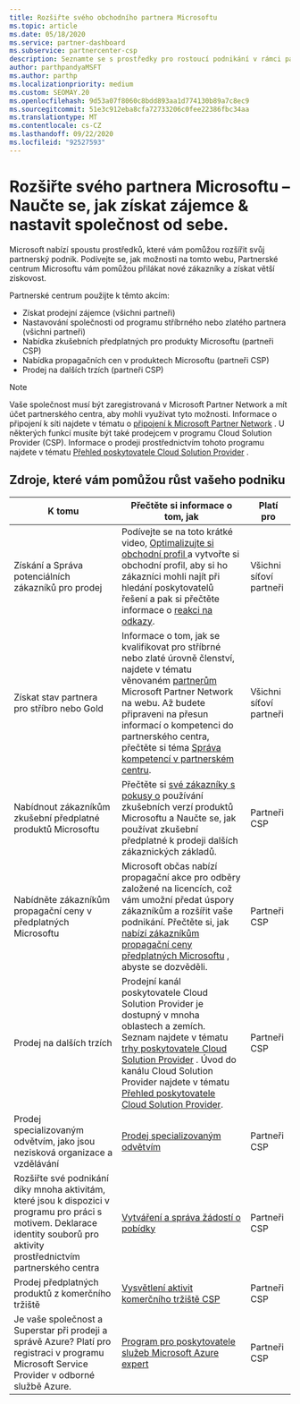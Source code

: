 ```yaml
---
title: Rozšiřte svého obchodního partnera Microsoftu
ms.topic: article
ms.date: 05/18/2020
ms.service: partner-dashboard
ms.subservice: partnercenter-csp
description: Seznamte se s prostředky pro rostoucí podnikání v rámci partnera Microsoftu. To zahrnuje, jak získat prodejní zájemce (referenčních) od Microsoftu.
author: parthpandyaMSFT
ms.author: parthp
ms.localizationpriority: medium
ms.custom: SEOMAY.20
ms.openlocfilehash: 9d53a07f8060c8bdd893aa1d774130b89a7c8ec9
ms.sourcegitcommit: 51e3c912eba8cfa72733206c0fee22386fbc34aa
ms.translationtype: MT
ms.contentlocale: cs-CZ
ms.lasthandoff: 09/22/2020
ms.locfileid: "92527593"
---
```

# <a name="grow-your-microsoft-partner-business---learn-how-to-get-leads--set-your-company-apart"></a>Rozšiřte svého partnera Microsoftu – Naučte se, jak získat zájemce & nastavit společnost od sebe.

Microsoft nabízí spoustu prostředků, které vám pomůžou rozšířit svůj partnerský podnik. Podívejte se, jak možnosti na tomto webu, Partnerské centrum Microsoftu vám pomůžou přilákat nové zákazníky a získat větší ziskovost.

Partnerské centrum použijte k těmto akcím:

- Získat prodejní zájemce (všichni partneři)
- Nastavování společnosti od programu stříbrného nebo zlatého partnera (všichni partneři)
- Nabídka zkušebních předplatných pro produkty Microsoftu (partneři CSP)
- Nabídka propagačních cen v produktech Microsoftu (partneři CSP)
- Prodej na dalších trzích (partneři CSP)

> [!NOTE]  
> Vaše společnost musí být zaregistrovaná v Microsoft Partner Network a mít účet partnerského centra, aby mohli využívat tyto možnosti. Informace o připojení k síti najdete v tématu o [připojení k Microsoft Partner Network](mpn-overview.md) . U některých funkcí musíte být také prodejcem v programu Cloud Solution Provider (CSP). Informace o prodeji prostřednictvím tohoto programu najdete v tématu [Přehled poskytovatele Cloud Solution Provider](csp-overview.md) .

## <a name="resources-to-help-your-business-grow"></a>Zdroje, které vám pomůžou růst vašeho podniku

|  **K tomu**  |  **Přečtěte si informace o tom, jak**  |  **Platí pro**  |
|--------------|-----------|--------------
| Získání a Správa potenciálních zákazníků pro prodej | Podívejte se na toto krátké video, [Optimalizujte si obchodní profil ](https://player.vimeo.com/video/252788046 ) a vytvořte si obchodní profil, aby si ho zákazníci mohli najít při hledání poskytovatelů řešení a pak si přečtěte informace o [reakci na odkazy](manage-leads.md). | Všichni síťoví partneři |
| Získat stav partnera pro stříbro nebo Gold | Informace o tom, jak se kvalifikovat pro stříbrné nebo zlaté úrovně členství, najdete v tématu věnovaném [partnerům](https://partner.microsoft.com/membership/competencies) Microsoft Partner Network na webu. Až budete připraveni na přesun informací o kompetenci do partnerského centra, přečtěte si téma [Správa kompetencí v partnerském centru](learn-about-competencies.md). | Všichni síťoví partneři |
| Nabídnout zákazníkům zkušební předplatné produktů Microsoftu | Přečtěte si [své zákazníky s pokusy o](offer-your-customers-trials-of-microsoft-products.md) používání zkušebních verzí produktů Microsoftu a Naučte se, jak používat zkušební předplatné k prodeji dalších zákaznických základů.| Partneři CSP |
| Nabídněte zákazníkům propagační ceny v předplatných Microsoftu | Microsoft občas nabízí propagační akce pro odběry založené na licencích, což vám umožní předat úspory zákazníkům a rozšířit vaše podnikání. Přečtěte si, jak [nabízí zákazníkům propagační ceny předplatných Microsoftu](promotions.md) , abyste se dozvěděli. | Partneři CSP |
| Prodej na dalších trzích | Prodejní kanál poskytovatele Cloud Solution Provider je dostupný v mnoha oblastech a zemích. Seznam najdete v tématu [trhy poskytovatele Cloud Solution Provider](agreements.md) . Úvod do kanálu Cloud Solution Provider najdete v tématu [Přehled poskytovatele Cloud Solution Provider](csp-overview.md).  | Partneři CSP |
Prodej specializovaným odvětvím, jako jsou nezisková organizace a vzdělávání|[Prodej specializovaným odvětvím](get-special-pricing-for-offers.md)|Partneři CSP|
|Rozšiřte své podnikání díky mnoha aktivitám, které jsou k dispozici v programu pro práci s motivem. Deklarace identity souborů pro aktivity prostřednictvím partnerského centra| [Vytváření a správa žádostí o pobídky](create-incentives-claims.md)|Partneři CSP|
|Prodej předplatných produktů z komerčního tržiště|[Vysvětlení aktivit komerčního tržiště CSP](csp-commercial-marketplace-overview.md)|Partneři CSP|
|Je vaše společnost a Superstar při prodeji a správě Azure? Platí pro registraci v programu Microsoft Service Provider v odborné službě Azure.|[Program pro poskytovatele služeb Microsoft Azure expert](azure-expert-msp.md)|Partneři CSP|
